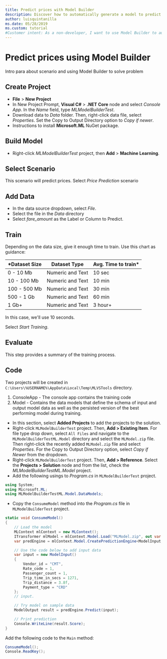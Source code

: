 ```yaml
---
title: Predict prices with Model Builder
description: Discover how to automatically generate a model to predict prices using Model Builder
author: luisquintanilla
ms.date: 05/28/2019
ms.custom: tutorial
#Customer intent: As a non-developer, I want to use Model Builder to automatically generate a model to predict prices using Model Builder. 
---
```

# Predict prices using Model Builder

Intro para about scenario and using Model Builder to solve problem

## Create Project

- **File** > **New Project**
- In New Project Prompt, **Visual C#** > **.NET Core** node and select *Console App*. In the *Name* field, type *MLModelBuilderTest*.
- Download data to *Data* folder. Then, right-click data file, select *Properties*. Set the Copy to Output Directory option to *Copy if newer*.
- Instructions to install **Microsoft.ML** NuGet package.

## Build Model

- Right-click *MLModelBuilderTest* project, then **Add** > **Machine Learning**.

## Select Scenario

This scenario will predict prices. Select *Price Prediction* scenario

## Add Data

- In the data source dropdown, select *File*.
- Select the file in the *Data* directory
- Select *fare_amount* as the Label or Column to Predict.

## Train

Depending on the data size, give it enough time to train. Use this chart as guidance:

*Dataset Size  | Dataset Type       | Avg. Time to train*
------------- | ------------------ | --------------
0 - 10 Mb     | Numeric and Text   | 10 sec
10 - 100 Mb   | Numeric and Text   | 10 min 
100 - 500 Mb  | Numeric and Text   | 30 min 
500 - 1 Gb    | Numeric and Text   | 60 min 
1 Gb+         | Numeric and Text   | 3 hour+ 

In this case, we'll use 10 seconds.

Select *Start Training*.

## Evaluate

This step provides a summary of the training process.

## Code

Two projects will be created in `C:\Users\%USERNAME%\AppData\Local\Temp\MLVSTools` directory.

1. ConsoleApp - The console app contains the training code
1. Model - Contains the data models that define the schema of input and output model data as well as the persisted version of the best performing model during training.

- In this section, select **Added Projects** to add the projects to the solution.
- Right-click `MLModelBuilderTest` project. Then, **Add > Existing Item**. For file type drop down, select `All Files` and navigate to the `MLModelBuilderTestML.Model` directory and select the `MLModel.zip` file. Then right-click the recently added `MLModel.zip` file and select *Properties*. For the Copy to Output Directory option, select *Copy if Newer* from the dropdown.
- Right-click `MLModelBuilderTest` project. Then, **Add > Reference**. Select the **Projects > Solution** node and from the list, check the *MLModelBuilderTestML.Model* project.
- Add the following usings to *Program.cs* in `MLModelBuilderTest` project.

```csharp
using System;
using Microsoft.ML;
using MLModelBuilderTestML.Model.DataModels;
```

- Copy the `ConsumeModel` method into the *Program.cs* file in `MLModelBuilderTest` project.

```csharp
static void ConsumeModel()
{
    // Load the model
    MLContext mlContext = new MLContext();
    ITransformer mlModel = mlContext.Model.Load("MLModel.zip", out var modelInputSchema);
    var predEngine = mlContext.Model.CreatePredictionEngine<ModelInput, ModelOutput>(mlModel);

    // Use the code below to add input data
    var input = new ModelInput()
    {
        Vendor_id = "CMT",
        Rate_code = 1,
        Passenger_count = 1,
        Trip_time_in_secs = 1271,
        Trip_distance = 3.8f,
        Payment_type = "CRD"
    };
    // input.

    // Try model on sample data
    ModelOutput result = predEngine.Predict(input);

    // Print prediction
    Console.WriteLine(result.Score);
}
```

Add the following code to the `Main` method:

```csharp
ConsumeModel();
Console.ReadKey();
```
